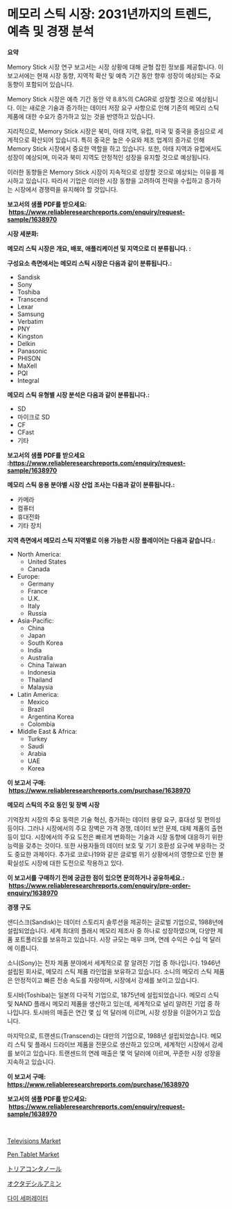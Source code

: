<p><h1>메모리 스틱 시장: 2031년까지의 트렌드, 예측 및 경쟁 분석</h1></p><p><strong>요약</strong></p>
<p><p>Memory Stick 시장 연구 보고서는 시장 상황에 대해 균형 잡힌 정보를 제공합니다. 이 보고서에는 현재 시장 동향, 지역적 확산 및 예측 기간 동안 향후 성장이 예상되는 주요 동향이 포함되어 있습니다. </p><p>Memory Stick 시장은 예측 기간 동안 약 8.8%의 CAGR로 성장할 것으로 예상됩니다. 이는 새로운 기술과 증가하는 데이터 저장 요구 사항으로 인해 기존의 메모리 스틱 제품에 대한 수요가 증가하고 있는 것을 반영하고 있습니다. </p><p>지리적으로, Memory Stick 시장은 북미, 아태 지역, 유럽, 미국 및 중국을 중심으로 세계적으로 확산되어 있습니다. 특히 중국은 높은 수요와 제조 업계의 증가로 인해 Memory Stick 시장에서 중요한 역할을 하고 있습니다. 또한, 아태 지역과 유럽에서도 성장이 예상되며, 미국과 북미 지역도 안정적인 성장을 유지할 것으로 예상됩니다. </p><p>이러한 동향들은 Memory Stick 시장이 지속적으로 성장할 것으로 예상되는 이유를 제시하고 있습니다. 따라서 기업은 이러한 시장 동향을 고려하여 전략을 수립하고 증가하는 시장에서 경쟁력을 유지해야 할 것입니다.</p></p>
<p><strong>보고서의 샘플 PDF를 받으세요: &nbsp;<a href="https://www.reliableresearchreports.com/enquiry/request-sample/1638970">https://www.reliableresearchreports.com/enquiry/request-sample/1638970</a></strong></p>
<p><strong>시장 세분화:</strong></p>
<p><strong> 메모리 스틱 시장은 개요, 배포, 애플리케이션 및 지역으로 더 분류됩니다. :</strong></p>
<p><strong>구성요소 측면에서는 메모리 스틱 시장은 다음과 같이 분류됩니다.:</strong></p>
<p><ul><li>Sandisk</li><li>Sony</li><li>Toshiba</li><li>Transcend</li><li>Lexar</li><li>Samsung</li><li>Verbatim</li><li>PNY</li><li>Kingston</li><li>Delkin</li><li>Panasonic</li><li>PHISON</li><li>MaXell</li><li>PQI</li><li>Integral</li></ul></p>
<p><strong> 메모리 스틱 유형별 시장 분석은 다음과 같이 분류됩니다.:</strong></p>
<p><ul><li>SD</li><li>마이크로 SD</li><li>CF</li><li>CFast</li><li>기타</li></ul></p>
<p><strong>보고서의 샘플 PDF를 받으세요 :<a href="https://www.reliableresearchreports.com/enquiry/request-sample/1638970">https://www.reliableresearchreports.com/enquiry/request-sample/1638970</a></strong></p>
<p><strong> 메모리 스틱 응용 분야별 시장 산업 조사는 다음과 같이 분류됩니다.:</strong></p>
<p><ul><li>카메라</li><li>컴퓨터</li><li>휴대전화</li><li>기타 장치</li></ul></p>
<p><strong>지역 측면에서 메모리 스틱 지역별로 이용 가능한 시장 플레이어는 다음과 같습니다.:</strong></p>
<p><ul>
    <li>
        North America:
        <ul>
            <li>United States</li>
            <li>Canada</li>
        </ul>
    </li>
    <li>
        Europe:
        <ul>
            <li>Germany</li>
            <li>France</li>
            <li>U.K.</li>
            <li>Italy</li>
            <li>Russia</li>
        </ul>
    </li>
    <li>
        Asia-Pacific:
        <ul>
            <li>China</li>
            <li>Japan</li>
            <li>South Korea</li>
            <li>India</li>
            <li>Australia</li>
            <li>China Taiwan</li>
            <li>Indonesia</li>
            <li>Thailand</li>
            <li>Malaysia</li>
        </ul>
    </li>
    <li>
        Latin America:
        <ul>
            <li>Mexico</li>
            <li>Brazil</li>
            <li>Argentina Korea</li>
            <li>Colombia</li>
        </ul>
    </li>
    <li>
        Middle East & Africa:
        <ul>
            <li>Turkey</li>
            <li>Saudi</li>
            <li>Arabia</li>
            <li>UAE</li>
            <li>Korea</li>
        </ul>
    </li>
    </ul></p>
<p><strong>이 보고서 구매: &nbsp;<a href="https://www.reliableresearchreports.com/purchase/1638970">https://www.reliableresearchreports.com/purchase/1638970</a></strong></p>
<p><strong>메모리 스틱의 주요 동인 및 장벽 시장</strong></p>
<p><p>기억장치 시장의 주요 동력은 기술 혁신, 증가하는 데이터 용량 요구, 휴대성 및 편의성 등이다. 그러나 시장에서의 주요 장벽은 가격 경쟁, 데이터 보안 문제, 대체 제품의 출현 등이 있다. 시장에서의 주요 도전은 빠르게 변화하는 기술과 시장 동향에 대응하기 위한 능력을 갖추는 것이다. 또한 사용자들의 데이터 보호 및 기기 호환성 요구에 부응하는 것도 중요한 과제이다. 추가로 코로나19와 같은 글로벌 위기 상황에서의 영향으로 인한 불확실성도 시장에 대한 도전으로 작용하고 있다.</p></p>
<p><strong>이 보고서를 구매하기 전에 궁금한 점이 있으면 문의하거나 공유하세요.: &nbsp;<a href="https://www.reliableresearchreports.com/enquiry/pre-order-enquiry/1638970">https://www.reliableresearchreports.com/enquiry/pre-order-enquiry/1638970</a></strong></p>
<p><strong>경쟁 구도</strong></p>
<p><p>샌디스크(Sandisk)는 데이터 스토리지 솔루션을 제공하는 글로벌 기업으로, 1988년에 설립되었습니다. 세계 최대의 플래시 메모리 제조사 중 하나로 성장하였으며, 다양한 제품 포트폴리오를 보유하고 있습니다. 시장 규모는 매우 크며, 연례 수익은 수십 억 달러에 이릅니다.</p><p>소니(Sony)는 전자 제품 분야에서 세계적으로 잘 알려진 기업 중 하나입니다. 1946년 설립된 회사로, 메모리 스틱 제품 라인업을 보유하고 있습니다. 소니의 메모리 스틱 제품은 안정적이고 빠른 전송 속도를 자랑하며, 시장에서 강세를 보이고 있습니다.</p><p>토시바(Toshiba)는 일본의 다국적 기업으로, 1875년에 설립되었습니다. 메모리 스틱 및 NAND 플래시 메모리 제품을 생산하고 있는데, 세계적으로 널리 알려진 기업 중 하나입니다. 토시바의 매출은 연간 몇 십 억 달러에 이르며, 시장 성장을 이끌어가고 있습니다.</p><p>마지막으로, 트랜센드(Transcend)는 대만의 기업으로, 1988년 설립되었습니다. 메모리 스틱 및 플래시 드라이브 제품을 전문으로 생산하고 있으며, 세계적인 시장에서 강세를 보이고 있습니다. 트랜센드의 연례 매출은 몇 억 달러에 이르며, 꾸준한 시장 성장을 지속하고 있습니다.</p></p>
<p><strong>이 보고서 구매: &nbsp; <a href="https://www.reliableresearchreports.com/purchase/1638970">https://www.reliableresearchreports.com/purchase/1638970</a></strong></p>
<p><strong>보고서의 샘플 PDF를 받으세요: &nbsp;<a href="https://www.reliableresearchreports.com/enquiry/request-sample/1638970">https://www.reliableresearchreports.com/enquiry/request-sample/1638970</a></strong><strong></strong></p>
<p>&nbsp;</p>
<p><p><a href="https://github.com/kosella/Market-Research-Report-List-2/blob/main/televisions-market.md">Televisions Market</a></p><p><a href="https://github.com/nathandecarvalho/Market-Research-Report-List-2/blob/main/pen-tablet-market.md">Pen Tablet Market</a></p><p><a href="https://github.com/lrlmopnhwd79300/Market-Research-Report-List-1/blob/main/90068839900.md">トリアコンタノール</a></p><p><a href="https://github.com/EstelWisozk1/Market-Research-Report-List-1/blob/main/29227009901.md">オクタデシルアミン</a></p><p><a href="https://github.com/GabrielBlanda5656/Market-Research-Report-List-1/blob/main/66368499277.md">다이 세퍼레이터</a></p></p>